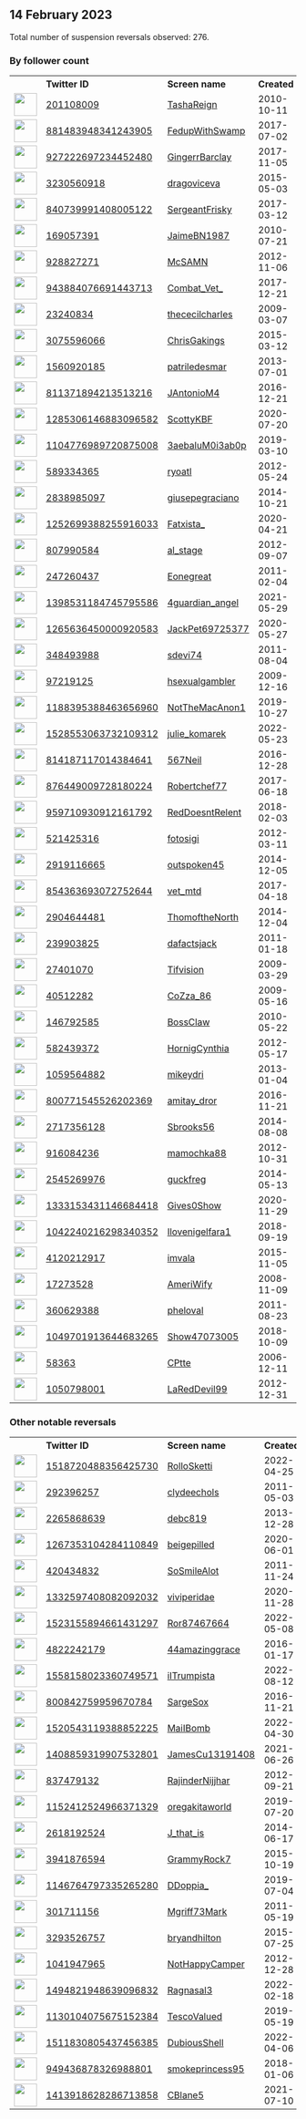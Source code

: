 
## 14 February 2023
Total number of suspension reversals observed: 276.

### By follower count
<table><tr><th></th><th align="left">Twitter ID</th><th align="left">Screen name</th>
<th align="left">Created</th><th align="left">Status</th><th align="left">Suspended</th><th align="left">Followers</th>
<tr><td><a href="https://pbs.twimg.com/profile_images/1427665718426828806/yUHTIXcv_normal.jpg"><img src="https://pbs.twimg.com/profile_images/1427665718426828806/yUHTIXcv_normal.jpg" width="40px" height="40px" align="center"/></a></td><td><a href="https://twitter.com/intent/user?user_id=201108009">201108009</a></td><td><a href="https://twitter.com/TashaReign">TashaReign</a></td><td>2010-10-11</td><td align="center"></td><td>2022-10-25</td><td>239889</td></tr>
<tr><td><a href="https://pbs.twimg.com/profile_images/949806344093216770/6oJOUP7P_normal.jpg"><img src="https://pbs.twimg.com/profile_images/949806344093216770/6oJOUP7P_normal.jpg" width="40px" height="40px" align="center"/></a></td><td><a href="https://twitter.com/intent/user?user_id=881483948341243905">881483948341243905</a></td><td><a href="https://twitter.com/FedupWithSwamp">FedupWithSwamp</a></td><td>2017-07-02</td><td align="center"></td><td></td><td>22182</td></tr>
<tr><td><a href="https://pbs.twimg.com/profile_images/1625161385373057025/GnmuJdAq_normal.jpg"><img src="https://pbs.twimg.com/profile_images/1625161385373057025/GnmuJdAq_normal.jpg" width="40px" height="40px" align="center"/></a></td><td><a href="https://twitter.com/intent/user?user_id=927222697234452480">927222697234452480</a></td><td><a href="https://twitter.com/GingerrBarclay">GingerrBarclay</a></td><td>2017-11-05</td><td align="center"></td><td>2022-09-15</td><td>13286</td></tr>
<tr><td><a href="https://pbs.twimg.com/profile_images/1341365562119774214/OMQyIuRB_normal.jpg"><img src="https://pbs.twimg.com/profile_images/1341365562119774214/OMQyIuRB_normal.jpg" width="40px" height="40px" align="center"/></a></td><td><a href="https://twitter.com/intent/user?user_id=3230560918">3230560918</a></td><td><a href="https://twitter.com/dragoviceva">dragoviceva</a></td><td>2015-05-03</td><td align="center"></td><td></td><td>12021</td></tr>
<tr><td><a href="https://pbs.twimg.com/profile_images/1093341268862746625/eIvJ9xW1_normal.jpg"><img src="https://pbs.twimg.com/profile_images/1093341268862746625/eIvJ9xW1_normal.jpg" width="40px" height="40px" align="center"/></a></td><td><a href="https://twitter.com/intent/user?user_id=840739991408005122">840739991408005122</a></td><td><a href="https://twitter.com/SergeantFrisky">SergeantFrisky</a></td><td>2017-03-12</td><td align="center"></td><td></td><td>9997</td></tr>
<tr><td><a href="https://pbs.twimg.com/profile_images/1103760804908879877/61fcuPXy_normal.jpg"><img src="https://pbs.twimg.com/profile_images/1103760804908879877/61fcuPXy_normal.jpg" width="40px" height="40px" align="center"/></a></td><td><a href="https://twitter.com/intent/user?user_id=169057391">169057391</a></td><td><a href="https://twitter.com/JaimeBN1987">JaimeBN1987</a></td><td>2010-07-21</td><td align="center"></td><td>2022-05-15</td><td>9443</td></tr>
<tr><td><a href="https://pbs.twimg.com/profile_images/1079379136349491200/IjP7rHL2_normal.jpg"><img src="https://pbs.twimg.com/profile_images/1079379136349491200/IjP7rHL2_normal.jpg" width="40px" height="40px" align="center"/></a></td><td><a href="https://twitter.com/intent/user?user_id=928827271">928827271</a></td><td><a href="https://twitter.com/McSAMN">McSAMN</a></td><td>2012-11-06</td><td align="center"></td><td></td><td>7854</td></tr>
<tr><td><a href="https://pbs.twimg.com/profile_images/1275174456760164358/Ea6GEsC6_normal.jpg"><img src="https://pbs.twimg.com/profile_images/1275174456760164358/Ea6GEsC6_normal.jpg" width="40px" height="40px" align="center"/></a></td><td><a href="https://twitter.com/intent/user?user_id=943884076691443713">943884076691443713</a></td><td><a href="https://twitter.com/Combat_Vet_">Combat_Vet_</a></td><td>2017-12-21</td><td align="center"></td><td></td><td>7759</td></tr>
<tr><td><a href="https://pbs.twimg.com/profile_images/1467927945301868558/kR5nSqI5_normal.jpg"><img src="https://pbs.twimg.com/profile_images/1467927945301868558/kR5nSqI5_normal.jpg" width="40px" height="40px" align="center"/></a></td><td><a href="https://twitter.com/intent/user?user_id=23240834">23240834</a></td><td><a href="https://twitter.com/thececilcharles">thececilcharles</a></td><td>2009-03-07</td><td align="center"></td><td>2022-07-17</td><td>6855</td></tr>
<tr><td><a href="https://pbs.twimg.com/profile_images/959594987808788481/J3aqE8XU_normal.jpg"><img src="https://pbs.twimg.com/profile_images/959594987808788481/J3aqE8XU_normal.jpg" width="40px" height="40px" align="center"/></a></td><td><a href="https://twitter.com/intent/user?user_id=3075596066">3075596066</a></td><td><a href="https://twitter.com/ChrisGakings">ChrisGakings</a></td><td>2015-03-12</td><td align="center"></td><td></td><td>5963</td></tr>
<tr><td><a href="https://pbs.twimg.com/profile_images/1625217506758500354/hsFVANkF_normal.jpg"><img src="https://pbs.twimg.com/profile_images/1625217506758500354/hsFVANkF_normal.jpg" width="40px" height="40px" align="center"/></a></td><td><a href="https://twitter.com/intent/user?user_id=1560920185">1560920185</a></td><td><a href="https://twitter.com/patriledesmar">patriledesmar</a></td><td>2013-07-01</td><td align="center"></td><td></td><td>5829</td></tr>
<tr><td><a href="https://pbs.twimg.com/profile_images/829163614867177472/gL519f-G_normal.jpg"><img src="https://pbs.twimg.com/profile_images/829163614867177472/gL519f-G_normal.jpg" width="40px" height="40px" align="center"/></a></td><td><a href="https://twitter.com/intent/user?user_id=811371894213513216">811371894213513216</a></td><td><a href="https://twitter.com/JAntonioM4">JAntonioM4</a></td><td>2016-12-21</td><td align="center"></td><td></td><td>5623</td></tr>
<tr><td><a href="https://pbs.twimg.com/profile_images/1339926451760615433/I0RfIer__normal.jpg"><img src="https://pbs.twimg.com/profile_images/1339926451760615433/I0RfIer__normal.jpg" width="40px" height="40px" align="center"/></a></td><td><a href="https://twitter.com/intent/user?user_id=1285306146883096582">1285306146883096582</a></td><td><a href="https://twitter.com/ScottyKBF">ScottyKBF</a></td><td>2020-07-20</td><td align="center"></td><td></td><td>5475</td></tr>
<tr><td><a href="https://pbs.twimg.com/profile_images/1622869641558208513/NWVYDE1R_normal.jpg"><img src="https://pbs.twimg.com/profile_images/1622869641558208513/NWVYDE1R_normal.jpg" width="40px" height="40px" align="center"/></a></td><td><a href="https://twitter.com/intent/user?user_id=1104776989720875008">1104776989720875008</a></td><td><a href="https://twitter.com/3aebaluM0i3ab0p">3aebaluM0i3ab0p</a></td><td>2019-03-10</td><td align="center"></td><td>2022-09-23</td><td>5105</td></tr>
<tr><td><a href="https://pbs.twimg.com/profile_images/1130164942009712648/9oyCUfok_normal.jpg"><img src="https://pbs.twimg.com/profile_images/1130164942009712648/9oyCUfok_normal.jpg" width="40px" height="40px" align="center"/></a></td><td><a href="https://twitter.com/intent/user?user_id=589334365">589334365</a></td><td><a href="https://twitter.com/ryoatl">ryoatl</a></td><td>2012-05-24</td><td align="center"></td><td></td><td>5050</td></tr>
<tr><td><a href="https://pbs.twimg.com/profile_images/1498118342372204545/02k4qCtg_normal.jpg"><img src="https://pbs.twimg.com/profile_images/1498118342372204545/02k4qCtg_normal.jpg" width="40px" height="40px" align="center"/></a></td><td><a href="https://twitter.com/intent/user?user_id=2838985097">2838985097</a></td><td><a href="https://twitter.com/giusepegraciano">giusepegraciano</a></td><td>2014-10-21</td><td align="center"></td><td>2022-05-09</td><td>4724</td></tr>
<tr><td><a href="https://pbs.twimg.com/profile_images/1312672924076249088/InThFFCW_normal.jpg"><img src="https://pbs.twimg.com/profile_images/1312672924076249088/InThFFCW_normal.jpg" width="40px" height="40px" align="center"/></a></td><td><a href="https://twitter.com/intent/user?user_id=1252699388255916033">1252699388255916033</a></td><td><a href="https://twitter.com/Fatxista_">Fatxista_</a></td><td>2020-04-21</td><td align="center"></td><td></td><td>4390</td></tr>
<tr><td><a href="https://pbs.twimg.com/profile_images/1102215246683537409/gWD9Qzh6_normal.jpg"><img src="https://pbs.twimg.com/profile_images/1102215246683537409/gWD9Qzh6_normal.jpg" width="40px" height="40px" align="center"/></a></td><td><a href="https://twitter.com/intent/user?user_id=807990584">807990584</a></td><td><a href="https://twitter.com/al_stage">al_stage</a></td><td>2012-09-07</td><td align="center"></td><td></td><td>4300</td></tr>
<tr><td><a href="https://pbs.twimg.com/profile_images/1499297506584371202/RydIthDn_normal.jpg"><img src="https://pbs.twimg.com/profile_images/1499297506584371202/RydIthDn_normal.jpg" width="40px" height="40px" align="center"/></a></td><td><a href="https://twitter.com/intent/user?user_id=247260437">247260437</a></td><td><a href="https://twitter.com/Eonegreat">Eonegreat</a></td><td>2011-02-04</td><td align="center"></td><td>2022-11-21</td><td>4044</td></tr>
<tr><td><a href="https://pbs.twimg.com/profile_images/1624979900162768896/VnRYDjHA_normal.jpg"><img src="https://pbs.twimg.com/profile_images/1624979900162768896/VnRYDjHA_normal.jpg" width="40px" height="40px" align="center"/></a></td><td><a href="https://twitter.com/intent/user?user_id=1398531184745795586">1398531184745795586</a></td><td><a href="https://twitter.com/4guardian_angel">4guardian_angel</a></td><td>2021-05-29</td><td align="center"></td><td>2022-10-07</td><td>3738</td></tr>
<tr><td><a href="https://pbs.twimg.com/profile_images/1504114730788700161/2bqPQFcm_normal.jpg"><img src="https://pbs.twimg.com/profile_images/1504114730788700161/2bqPQFcm_normal.jpg" width="40px" height="40px" align="center"/></a></td><td><a href="https://twitter.com/intent/user?user_id=1265636450000920583">1265636450000920583</a></td><td><a href="https://twitter.com/JackPet69725377">JackPet69725377</a></td><td>2020-05-27</td><td align="center"></td><td>2022-11-10</td><td>2839</td></tr>
<tr><td><a href="https://pbs.twimg.com/profile_images/1372987223449157633/yM_FFLwB_normal.jpg"><img src="https://pbs.twimg.com/profile_images/1372987223449157633/yM_FFLwB_normal.jpg" width="40px" height="40px" align="center"/></a></td><td><a href="https://twitter.com/intent/user?user_id=348493988">348493988</a></td><td><a href="https://twitter.com/sdevi74">sdevi74</a></td><td>2011-08-04</td><td align="center"></td><td>2022-06-12</td><td>2809</td></tr>
<tr><td><a href="https://pbs.twimg.com/profile_images/1274049275089977344/8Y7K3k8E_normal.jpg"><img src="https://pbs.twimg.com/profile_images/1274049275089977344/8Y7K3k8E_normal.jpg" width="40px" height="40px" align="center"/></a></td><td><a href="https://twitter.com/intent/user?user_id=97219125">97219125</a></td><td><a href="https://twitter.com/hsexualgambler">hsexualgambler</a></td><td>2009-12-16</td><td align="center"></td><td></td><td>2613</td></tr>
<tr><td><a href="https://pbs.twimg.com/profile_images/1190057841215889432/AxUrAWR0_normal.jpg"><img src="https://pbs.twimg.com/profile_images/1190057841215889432/AxUrAWR0_normal.jpg" width="40px" height="40px" align="center"/></a></td><td><a href="https://twitter.com/intent/user?user_id=1188395388463656960">1188395388463656960</a></td><td><a href="https://twitter.com/NotTheMacAnon1">NotTheMacAnon1</a></td><td>2019-10-27</td><td align="center"></td><td></td><td>2587</td></tr>
<tr><td><a href="https://pbs.twimg.com/profile_images/1539505774921191425/R13z2q3W_normal.jpg"><img src="https://pbs.twimg.com/profile_images/1539505774921191425/R13z2q3W_normal.jpg" width="40px" height="40px" align="center"/></a></td><td><a href="https://twitter.com/intent/user?user_id=1528553063732109312">1528553063732109312</a></td><td><a href="https://twitter.com/julie_komarek">julie_komarek</a></td><td>2022-05-23</td><td align="center"></td><td>2022-07-12</td><td>2503</td></tr>
<tr><td><a href="https://pbs.twimg.com/profile_images/1419951743803211785/dm-3-MuU_normal.jpg"><img src="https://pbs.twimg.com/profile_images/1419951743803211785/dm-3-MuU_normal.jpg" width="40px" height="40px" align="center"/></a></td><td><a href="https://twitter.com/intent/user?user_id=814187117014384641">814187117014384641</a></td><td><a href="https://twitter.com/567Neil">567Neil</a></td><td>2016-12-28</td><td align="center"></td><td>2022-04-06</td><td>2476</td></tr>
<tr><td><a href="https://pbs.twimg.com/profile_images/1361006649771773961/PxfJxOMH_normal.jpg"><img src="https://pbs.twimg.com/profile_images/1361006649771773961/PxfJxOMH_normal.jpg" width="40px" height="40px" align="center"/></a></td><td><a href="https://twitter.com/intent/user?user_id=876449009728180224">876449009728180224</a></td><td><a href="https://twitter.com/Robertchef77">Robertchef77</a></td><td>2017-06-18</td><td align="center"></td><td>2022-09-16</td><td>2467</td></tr>
<tr><td><a href="https://pbs.twimg.com/profile_images/1492071361757409280/0ok2-yTu_normal.jpg"><img src="https://pbs.twimg.com/profile_images/1492071361757409280/0ok2-yTu_normal.jpg" width="40px" height="40px" align="center"/></a></td><td><a href="https://twitter.com/intent/user?user_id=959710930912161792">959710930912161792</a></td><td><a href="https://twitter.com/RedDoesntRelent">RedDoesntRelent</a></td><td>2018-02-03</td><td align="center"></td><td>2022-04-29</td><td>2461</td></tr>
<tr><td><a href="https://pbs.twimg.com/profile_images/1551143394155630595/y3n4YmPV_normal.jpg"><img src="https://pbs.twimg.com/profile_images/1551143394155630595/y3n4YmPV_normal.jpg" width="40px" height="40px" align="center"/></a></td><td><a href="https://twitter.com/intent/user?user_id=521425316">521425316</a></td><td><a href="https://twitter.com/fotosigi">fotosigi</a></td><td>2012-03-11</td><td align="center"></td><td>2022-08-03</td><td>2381</td></tr>
<tr><td><a href="https://pbs.twimg.com/profile_images/1214393149604409345/m9apfwCt_normal.jpg"><img src="https://pbs.twimg.com/profile_images/1214393149604409345/m9apfwCt_normal.jpg" width="40px" height="40px" align="center"/></a></td><td><a href="https://twitter.com/intent/user?user_id=2919116665">2919116665</a></td><td><a href="https://twitter.com/outspoken45">outspoken45</a></td><td>2014-12-05</td><td align="center"></td><td></td><td>2293</td></tr>
<tr><td><a href="https://pbs.twimg.com/profile_images/854377723497787392/Gu854yuO_normal.jpg"><img src="https://pbs.twimg.com/profile_images/854377723497787392/Gu854yuO_normal.jpg" width="40px" height="40px" align="center"/></a></td><td><a href="https://twitter.com/intent/user?user_id=854363693072752644">854363693072752644</a></td><td><a href="https://twitter.com/vet_mtd">vet_mtd</a></td><td>2017-04-18</td><td align="center"></td><td>2022-02-13</td><td>2284</td></tr>
<tr><td><a href="https://pbs.twimg.com/profile_images/1488520890019196934/lcy_7l_n_normal.jpg"><img src="https://pbs.twimg.com/profile_images/1488520890019196934/lcy_7l_n_normal.jpg" width="40px" height="40px" align="center"/></a></td><td><a href="https://twitter.com/intent/user?user_id=2904644481">2904644481</a></td><td><a href="https://twitter.com/ThomoftheNorth">ThomoftheNorth</a></td><td>2014-12-04</td><td align="center"></td><td>2022-05-24</td><td>2247</td></tr>
<tr><td><a href="https://pbs.twimg.com/profile_images/1383462965626634245/UZd-zbFr_normal.jpg"><img src="https://pbs.twimg.com/profile_images/1383462965626634245/UZd-zbFr_normal.jpg" width="40px" height="40px" align="center"/></a></td><td><a href="https://twitter.com/intent/user?user_id=239903825">239903825</a></td><td><a href="https://twitter.com/dafactsjack">dafactsjack</a></td><td>2011-01-18</td><td align="center"></td><td>2022-03-04</td><td>2063</td></tr>
<tr><td><a href="https://pbs.twimg.com/profile_images/865344593520283649/gEHWUsiH_normal.jpg"><img src="https://pbs.twimg.com/profile_images/865344593520283649/gEHWUsiH_normal.jpg" width="40px" height="40px" align="center"/></a></td><td><a href="https://twitter.com/intent/user?user_id=27401070">27401070</a></td><td><a href="https://twitter.com/Tifvision">Tifvision</a></td><td>2009-03-29</td><td align="center"></td><td></td><td>2023</td></tr>
<tr><td><a href="https://pbs.twimg.com/profile_images/1545568900141961216/xjgRWJiv_normal.jpg"><img src="https://pbs.twimg.com/profile_images/1545568900141961216/xjgRWJiv_normal.jpg" width="40px" height="40px" align="center"/></a></td><td><a href="https://twitter.com/intent/user?user_id=40512282">40512282</a></td><td><a href="https://twitter.com/CoZza_86">CoZza_86</a></td><td>2009-05-16</td><td align="center"></td><td>2022-07-13</td><td>1740</td></tr>
<tr><td><a href="https://pbs.twimg.com/profile_images/378800000419254186/2a824b6024d505dd4f96bed90a8e2bec_normal.jpeg"><img src="https://pbs.twimg.com/profile_images/378800000419254186/2a824b6024d505dd4f96bed90a8e2bec_normal.jpeg" width="40px" height="40px" align="center"/></a></td><td><a href="https://twitter.com/intent/user?user_id=146792585">146792585</a></td><td><a href="https://twitter.com/BossClaw">BossClaw</a></td><td>2010-05-22</td><td align="center"></td><td></td><td>1739</td></tr>
<tr><td><a href="https://pbs.twimg.com/profile_images/1293969466703912972/6BW3gxlD_normal.jpg"><img src="https://pbs.twimg.com/profile_images/1293969466703912972/6BW3gxlD_normal.jpg" width="40px" height="40px" align="center"/></a></td><td><a href="https://twitter.com/intent/user?user_id=582439372">582439372</a></td><td><a href="https://twitter.com/HornigCynthia">HornigCynthia</a></td><td>2012-05-17</td><td align="center"></td><td></td><td>1693</td></tr>
<tr><td><a href="https://pbs.twimg.com/profile_images/1386145952214437892/Ji_qvyVf_normal.jpg"><img src="https://pbs.twimg.com/profile_images/1386145952214437892/Ji_qvyVf_normal.jpg" width="40px" height="40px" align="center"/></a></td><td><a href="https://twitter.com/intent/user?user_id=1059564882">1059564882</a></td><td><a href="https://twitter.com/mikeydri">mikeydri</a></td><td>2013-01-04</td><td align="center"></td><td></td><td>1674</td></tr>
<tr><td><a href="https://pbs.twimg.com/profile_images/1435332677750738961/Mvw5awcO_normal.jpg"><img src="https://pbs.twimg.com/profile_images/1435332677750738961/Mvw5awcO_normal.jpg" width="40px" height="40px" align="center"/></a></td><td><a href="https://twitter.com/intent/user?user_id=800771545526202369">800771545526202369</a></td><td><a href="https://twitter.com/amitay_dror">amitay_dror</a></td><td>2016-11-21</td><td align="center"></td><td>2022-04-09</td><td>1661</td></tr>
<tr><td><a href="https://pbs.twimg.com/profile_images/1305606511675281414/hiDUf7AA_normal.jpg"><img src="https://pbs.twimg.com/profile_images/1305606511675281414/hiDUf7AA_normal.jpg" width="40px" height="40px" align="center"/></a></td><td><a href="https://twitter.com/intent/user?user_id=2717356128">2717356128</a></td><td><a href="https://twitter.com/Sbrooks56">Sbrooks56</a></td><td>2014-08-08</td><td align="center"></td><td></td><td>1626</td></tr>
<tr><td><a href="https://pbs.twimg.com/profile_images/959687758800330752/aZIoVTmW_normal.jpg"><img src="https://pbs.twimg.com/profile_images/959687758800330752/aZIoVTmW_normal.jpg" width="40px" height="40px" align="center"/></a></td><td><a href="https://twitter.com/intent/user?user_id=916084236">916084236</a></td><td><a href="https://twitter.com/mamochka88">mamochka88</a></td><td>2012-10-31</td><td align="center"></td><td></td><td>1599</td></tr>
<tr><td><a href="https://pbs.twimg.com/profile_images/1550649875628544002/yLbHkOlT_normal.jpg"><img src="https://pbs.twimg.com/profile_images/1550649875628544002/yLbHkOlT_normal.jpg" width="40px" height="40px" align="center"/></a></td><td><a href="https://twitter.com/intent/user?user_id=2545269976">2545269976</a></td><td><a href="https://twitter.com/guckfreg">guckfreg</a></td><td>2014-05-13</td><td align="center"></td><td>2022-07-28</td><td>1590</td></tr>
<tr><td><a href="https://pbs.twimg.com/profile_images/1333153725825884162/OTs_nWmR_normal.jpg"><img src="https://pbs.twimg.com/profile_images/1333153725825884162/OTs_nWmR_normal.jpg" width="40px" height="40px" align="center"/></a></td><td><a href="https://twitter.com/intent/user?user_id=1333153431146684418">1333153431146684418</a></td><td><a href="https://twitter.com/Gives0Show">Gives0Show</a></td><td>2020-11-29</td><td align="center"></td><td>2022-07-14</td><td>1557</td></tr>
<tr><td><a href="https://pbs.twimg.com/profile_images/1572783421931327488/Jx1xxoPm_normal.jpg"><img src="https://pbs.twimg.com/profile_images/1572783421931327488/Jx1xxoPm_normal.jpg" width="40px" height="40px" align="center"/></a></td><td><a href="https://twitter.com/intent/user?user_id=1042240216298340352">1042240216298340352</a></td><td><a href="https://twitter.com/Ilovenigelfara1">Ilovenigelfara1</a></td><td>2018-09-19</td><td align="center"></td><td>2022-10-15</td><td>1537</td></tr>
<tr><td><a href="https://pbs.twimg.com/profile_images/990657482203713536/MZ-D-16Y_normal.jpg"><img src="https://pbs.twimg.com/profile_images/990657482203713536/MZ-D-16Y_normal.jpg" width="40px" height="40px" align="center"/></a></td><td><a href="https://twitter.com/intent/user?user_id=4120212917">4120212917</a></td><td><a href="https://twitter.com/imvala">imvala</a></td><td>2015-11-05</td><td align="center"></td><td>2022-07-13</td><td>1535</td></tr>
<tr><td><a href="https://pbs.twimg.com/profile_images/1004918947009843200/fkK-bqTC_normal.jpg"><img src="https://pbs.twimg.com/profile_images/1004918947009843200/fkK-bqTC_normal.jpg" width="40px" height="40px" align="center"/></a></td><td><a href="https://twitter.com/intent/user?user_id=17273528">17273528</a></td><td><a href="https://twitter.com/AmeriWify">AmeriWify</a></td><td>2008-11-09</td><td align="center"></td><td></td><td>1527</td></tr>
<tr><td><a href="https://pbs.twimg.com/profile_images/1080009560168034304/f9WlX45I_normal.jpg"><img src="https://pbs.twimg.com/profile_images/1080009560168034304/f9WlX45I_normal.jpg" width="40px" height="40px" align="center"/></a></td><td><a href="https://twitter.com/intent/user?user_id=360629388">360629388</a></td><td><a href="https://twitter.com/pheloval">pheloval</a></td><td>2011-08-23</td><td align="center"></td><td>2022-08-12</td><td>1456</td></tr>
<tr><td><a href="https://pbs.twimg.com/profile_images/1533097083808407553/7VmRkIeA_normal.jpg"><img src="https://pbs.twimg.com/profile_images/1533097083808407553/7VmRkIeA_normal.jpg" width="40px" height="40px" align="center"/></a></td><td><a href="https://twitter.com/intent/user?user_id=1049701913644683265">1049701913644683265</a></td><td><a href="https://twitter.com/Show47073005">Show47073005</a></td><td>2018-10-09</td><td align="center"></td><td>2022-10-05</td><td>1452</td></tr>
<tr><td><a href="https://pbs.twimg.com/profile_images/1384674805438459904/wunPYOLO_normal.jpg"><img src="https://pbs.twimg.com/profile_images/1384674805438459904/wunPYOLO_normal.jpg" width="40px" height="40px" align="center"/></a></td><td><a href="https://twitter.com/intent/user?user_id=58363">58363</a></td><td><a href="https://twitter.com/CPtte">CPtte</a></td><td>2006-12-11</td><td align="center"></td><td>2022-09-01</td><td>1438</td></tr>
<tr><td><a href="https://pbs.twimg.com/profile_images/1223839486871662595/kWEwimAE_normal.jpg"><img src="https://pbs.twimg.com/profile_images/1223839486871662595/kWEwimAE_normal.jpg" width="40px" height="40px" align="center"/></a></td><td><a href="https://twitter.com/intent/user?user_id=1050798001">1050798001</a></td><td><a href="https://twitter.com/LaRedDevil99">LaRedDevil99</a></td><td>2012-12-31</td><td align="center"></td><td></td><td>1397</td></tr>
</table>

### Other notable reversals
<table><tr><th></th><th align="left">Twitter ID</th><th align="left">Screen name</th>
<th align="left">Created</th><th align="left">Status</th><th align="left">Suspended</th><th align="left">Followers</th>
<tr><td><a href="https://pbs.twimg.com/profile_images/1565039457438294016/c9aTW7Je_normal.jpg"><img src="https://pbs.twimg.com/profile_images/1565039457438294016/c9aTW7Je_normal.jpg" width="40px" height="40px" align="center"/></a></td><td><a href="https://twitter.com/intent/user?user_id=1518720488356425730">1518720488356425730</a></td><td><a href="https://twitter.com/RolloSketti">RolloSketti</a></td><td>2022-04-25</td><td align="center"></td><td>2022-09-28</td><td>570</td></tr>
<tr><td><a href="https://abs.twimg.com/sticky/default_profile_images/default_profile_normal.png"><img src="https://abs.twimg.com/sticky/default_profile_images/default_profile_normal.png" width="40px" height="40px" align="center"/></a></td><td><a href="https://twitter.com/intent/user?user_id=292396257">292396257</a></td><td><a href="https://twitter.com/clydeechols">clydeechols</a></td><td>2011-05-03</td><td align="center"></td><td>2023-02-03</td><td>595</td></tr>
<tr><td><a href="https://pbs.twimg.com/profile_images/1527087513495642115/29iksi9q_normal.jpg"><img src="https://pbs.twimg.com/profile_images/1527087513495642115/29iksi9q_normal.jpg" width="40px" height="40px" align="center"/></a></td><td><a href="https://twitter.com/intent/user?user_id=2265868639">2265868639</a></td><td><a href="https://twitter.com/debc819">debc819</a></td><td>2013-12-28</td><td align="center"></td><td>2022-12-07</td><td>560</td></tr>
<tr><td><a href="https://pbs.twimg.com/profile_images/1522072274379190274/3RAGZ1B-_normal.jpg"><img src="https://pbs.twimg.com/profile_images/1522072274379190274/3RAGZ1B-_normal.jpg" width="40px" height="40px" align="center"/></a></td><td><a href="https://twitter.com/intent/user?user_id=1267353104284110849">1267353104284110849</a></td><td><a href="https://twitter.com/beigepilled">beigepilled</a></td><td>2020-06-01</td><td align="center"></td><td>2022-09-24</td><td>0</td></tr>
<tr><td><a href="https://pbs.twimg.com/profile_images/1331037447245996033/ppjUi48m_normal.jpg"><img src="https://pbs.twimg.com/profile_images/1331037447245996033/ppjUi48m_normal.jpg" width="40px" height="40px" align="center"/></a></td><td><a href="https://twitter.com/intent/user?user_id=420434832">420434832</a></td><td><a href="https://twitter.com/SoSmileAlot">SoSmileAlot</a></td><td>2011-11-24</td><td align="center"></td><td>2023-01-12</td><td>752</td></tr>
<tr><td><a href="https://pbs.twimg.com/profile_images/1535807413307199488/BliAyVH-_normal.jpg"><img src="https://pbs.twimg.com/profile_images/1535807413307199488/BliAyVH-_normal.jpg" width="40px" height="40px" align="center"/></a></td><td><a href="https://twitter.com/intent/user?user_id=1332597408082092032">1332597408082092032</a></td><td><a href="https://twitter.com/viviperidae">viviperidae</a></td><td>2020-11-28</td><td align="center"></td><td>2022-07-22</td><td>372</td></tr>
<tr><td><a href="https://pbs.twimg.com/profile_images/1587314699976179712/fPOxZjG4_normal.jpg"><img src="https://pbs.twimg.com/profile_images/1587314699976179712/fPOxZjG4_normal.jpg" width="40px" height="40px" align="center"/></a></td><td><a href="https://twitter.com/intent/user?user_id=1523155894661431297">1523155894661431297</a></td><td><a href="https://twitter.com/Ror87467664">Ror87467664</a></td><td>2022-05-08</td><td align="center"></td><td>2022-11-06</td><td>47</td></tr>
<tr><td><a href="https://pbs.twimg.com/profile_images/1503602689791438849/cHt2AllN_normal.jpg"><img src="https://pbs.twimg.com/profile_images/1503602689791438849/cHt2AllN_normal.jpg" width="40px" height="40px" align="center"/></a></td><td><a href="https://twitter.com/intent/user?user_id=4822242179">4822242179</a></td><td><a href="https://twitter.com/44amazinggrace">44amazinggrace</a></td><td>2016-01-17</td><td align="center"></td><td>2022-07-31</td><td>1027</td></tr>
<tr><td><a href="https://pbs.twimg.com/profile_images/1558870844092317698/jWb-JX4z_normal.jpg"><img src="https://pbs.twimg.com/profile_images/1558870844092317698/jWb-JX4z_normal.jpg" width="40px" height="40px" align="center"/></a></td><td><a href="https://twitter.com/intent/user?user_id=1558158023360749571">1558158023360749571</a></td><td><a href="https://twitter.com/iITrumpista">iITrumpista</a></td><td>2022-08-12</td><td align="center"></td><td>2023-02-10</td><td>405</td></tr>
<tr><td><a href="https://pbs.twimg.com/profile_images/1314620430569943042/9OY-sVbm_normal.jpg"><img src="https://pbs.twimg.com/profile_images/1314620430569943042/9OY-sVbm_normal.jpg" width="40px" height="40px" align="center"/></a></td><td><a href="https://twitter.com/intent/user?user_id=800842759959670784">800842759959670784</a></td><td><a href="https://twitter.com/SargeSox">SargeSox</a></td><td>2016-11-21</td><td align="center">🔒</td><td>2022-12-07</td><td>93</td></tr>
<tr><td><a href="https://pbs.twimg.com/profile_images/1576343371517394946/L5r7IOBh_normal.jpg"><img src="https://pbs.twimg.com/profile_images/1576343371517394946/L5r7IOBh_normal.jpg" width="40px" height="40px" align="center"/></a></td><td><a href="https://twitter.com/intent/user?user_id=1520543119388852225">1520543119388852225</a></td><td><a href="https://twitter.com/MaiIBomb">MaiIBomb</a></td><td>2022-04-30</td><td align="center"></td><td>2022-10-25</td><td>25</td></tr>
<tr><td><a href="https://pbs.twimg.com/profile_images/1409682272824012801/DL9-0VKc_normal.jpg"><img src="https://pbs.twimg.com/profile_images/1409682272824012801/DL9-0VKc_normal.jpg" width="40px" height="40px" align="center"/></a></td><td><a href="https://twitter.com/intent/user?user_id=1408859319907532801">1408859319907532801</a></td><td><a href="https://twitter.com/JamesCu13191408">JamesCu13191408</a></td><td>2021-06-26</td><td align="center"></td><td>2022-08-27</td><td>445</td></tr>
<tr><td><a href="https://pbs.twimg.com/profile_images/1074405720550977536/hr1JqiH5_normal.jpg"><img src="https://pbs.twimg.com/profile_images/1074405720550977536/hr1JqiH5_normal.jpg" width="40px" height="40px" align="center"/></a></td><td><a href="https://twitter.com/intent/user?user_id=837479132">837479132</a></td><td><a href="https://twitter.com/RajinderNijjhar">RajinderNijjhar</a></td><td>2012-09-21</td><td align="center"></td><td>2022-12-03</td><td>689</td></tr>
<tr><td><a href="https://pbs.twimg.com/profile_images/1232963088275492865/ZPGfAdsS_normal.jpg"><img src="https://pbs.twimg.com/profile_images/1232963088275492865/ZPGfAdsS_normal.jpg" width="40px" height="40px" align="center"/></a></td><td><a href="https://twitter.com/intent/user?user_id=1152412524966371329">1152412524966371329</a></td><td><a href="https://twitter.com/oregakitaworld">oregakitaworld</a></td><td>2019-07-20</td><td align="center"></td><td>2023-02-02</td><td>618</td></tr>
<tr><td><a href="https://pbs.twimg.com/profile_images/1328117252974145537/P3GW50bX_normal.jpg"><img src="https://pbs.twimg.com/profile_images/1328117252974145537/P3GW50bX_normal.jpg" width="40px" height="40px" align="center"/></a></td><td><a href="https://twitter.com/intent/user?user_id=2618192524">2618192524</a></td><td><a href="https://twitter.com/J_that_is">J_that_is</a></td><td>2014-06-17</td><td align="center"></td><td>2022-07-31</td><td>502</td></tr>
<tr><td><a href="https://pbs.twimg.com/profile_images/1584932091761860609/u4qKHtH2_normal.jpg"><img src="https://pbs.twimg.com/profile_images/1584932091761860609/u4qKHtH2_normal.jpg" width="40px" height="40px" align="center"/></a></td><td><a href="https://twitter.com/intent/user?user_id=3941876594">3941876594</a></td><td><a href="https://twitter.com/GrammyRock7">GrammyRock7</a></td><td>2015-10-19</td><td align="center"></td><td>2022-11-04</td><td>1347</td></tr>
<tr><td><a href="https://pbs.twimg.com/profile_images/1571652079667613697/xIG83yrC_normal.jpg"><img src="https://pbs.twimg.com/profile_images/1571652079667613697/xIG83yrC_normal.jpg" width="40px" height="40px" align="center"/></a></td><td><a href="https://twitter.com/intent/user?user_id=1146764797335265280">1146764797335265280</a></td><td><a href="https://twitter.com/DDoppia_">DDoppia_</a></td><td>2019-07-04</td><td align="center"></td><td>2022-12-06</td><td>74</td></tr>
<tr><td><a href="https://pbs.twimg.com/profile_images/1504182059052511234/H57KwCys_normal.jpg"><img src="https://pbs.twimg.com/profile_images/1504182059052511234/H57KwCys_normal.jpg" width="40px" height="40px" align="center"/></a></td><td><a href="https://twitter.com/intent/user?user_id=301711156">301711156</a></td><td><a href="https://twitter.com/Mgriff73Mark">Mgriff73Mark</a></td><td>2011-05-19</td><td align="center"></td><td>2022-07-16</td><td>473</td></tr>
<tr><td><a href="https://pbs.twimg.com/profile_images/1195537556370157569/IuLZojsR_normal.jpg"><img src="https://pbs.twimg.com/profile_images/1195537556370157569/IuLZojsR_normal.jpg" width="40px" height="40px" align="center"/></a></td><td><a href="https://twitter.com/intent/user?user_id=3293526757">3293526757</a></td><td><a href="https://twitter.com/bryandhilton">bryandhilton</a></td><td>2015-07-25</td><td align="center"></td><td>2022-07-16</td><td>164</td></tr>
<tr><td><a href="https://pbs.twimg.com/profile_images/1077350961146880000/zYVrHzR9_normal.jpg"><img src="https://pbs.twimg.com/profile_images/1077350961146880000/zYVrHzR9_normal.jpg" width="40px" height="40px" align="center"/></a></td><td><a href="https://twitter.com/intent/user?user_id=1041947965">1041947965</a></td><td><a href="https://twitter.com/NotHappyCamper">NotHappyCamper</a></td><td>2012-12-28</td><td align="center"></td><td>2023-01-07</td><td>34</td></tr>
<tr><td><a href="https://pbs.twimg.com/profile_images/1518747469483581441/SZaWPUcE_normal.jpg"><img src="https://pbs.twimg.com/profile_images/1518747469483581441/SZaWPUcE_normal.jpg" width="40px" height="40px" align="center"/></a></td><td><a href="https://twitter.com/intent/user?user_id=1494821948639096832">1494821948639096832</a></td><td><a href="https://twitter.com/Ragnasal3">Ragnasal3</a></td><td>2022-02-18</td><td align="center"></td><td>2022-06-20</td><td>5</td></tr>
<tr><td><a href="https://pbs.twimg.com/profile_images/1486515846071693319/HLzhjd_z_normal.jpg"><img src="https://pbs.twimg.com/profile_images/1486515846071693319/HLzhjd_z_normal.jpg" width="40px" height="40px" align="center"/></a></td><td><a href="https://twitter.com/intent/user?user_id=1130104075675152384">1130104075675152384</a></td><td><a href="https://twitter.com/TescoValued">TescoValued</a></td><td>2019-05-19</td><td align="center"></td><td>2022-10-25</td><td>287</td></tr>
<tr><td><a href="https://pbs.twimg.com/profile_images/1519604451232948225/OgOw8ZGv_normal.png"><img src="https://pbs.twimg.com/profile_images/1519604451232948225/OgOw8ZGv_normal.png" width="40px" height="40px" align="center"/></a></td><td><a href="https://twitter.com/intent/user?user_id=1511830805437456385">1511830805437456385</a></td><td><a href="https://twitter.com/DubiousShell">DubiousShell</a></td><td>2022-04-06</td><td align="center"></td><td>2022-12-29</td><td>373</td></tr>
<tr><td><a href="https://pbs.twimg.com/profile_images/1502504549608656896/X_O7gywn_normal.jpg"><img src="https://pbs.twimg.com/profile_images/1502504549608656896/X_O7gywn_normal.jpg" width="40px" height="40px" align="center"/></a></td><td><a href="https://twitter.com/intent/user?user_id=949436878326988801">949436878326988801</a></td><td><a href="https://twitter.com/smokeprincess95">smokeprincess95</a></td><td>2018-01-06</td><td align="center"></td><td>2022-08-22</td><td>544</td></tr>
<tr><td><a href="https://pbs.twimg.com/profile_images/1518970697816621057/2JwObBH4_normal.jpg"><img src="https://pbs.twimg.com/profile_images/1518970697816621057/2JwObBH4_normal.jpg" width="40px" height="40px" align="center"/></a></td><td><a href="https://twitter.com/intent/user?user_id=1413918628286713858">1413918628286713858</a></td><td><a href="https://twitter.com/CBlane5">CBlane5</a></td><td>2021-07-10</td><td align="center"></td><td>2022-07-16</td><td>208</td></tr>
</table>
